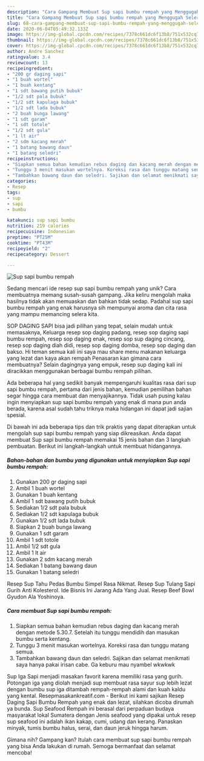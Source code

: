 ```yaml
---
description: "Cara Gampang Membuat Sup sapi bumbu rempah yang Menggugah Selera"
title: "Cara Gampang Membuat Sup sapi bumbu rempah yang Menggugah Selera"
slug: 68-cara-gampang-membuat-sup-sapi-bumbu-rempah-yang-menggugah-selera
date: 2020-06-04T05:49:32.133Z
image: https://img-global.cpcdn.com/recipes/7378c661dc6f13b8/751x532cq70/sup-sapi-bumbu-rempah-foto-resep-utama.jpg
thumbnail: https://img-global.cpcdn.com/recipes/7378c661dc6f13b8/751x532cq70/sup-sapi-bumbu-rempah-foto-resep-utama.jpg
cover: https://img-global.cpcdn.com/recipes/7378c661dc6f13b8/751x532cq70/sup-sapi-bumbu-rempah-foto-resep-utama.jpg
author: Andre Sanchez
ratingvalue: 3.4
reviewcount: 13
recipeingredient:
- "200 gr daging sapi"
- "1 buah wortel"
- "1 buah kentang"
- "1 sdt bawang putih bubuk"
- "1/2 sdt pala bubuk"
- "1/2 sdt kapulaga bubuk"
- "1/2 sdt lada bubuk"
- "2 buah bunga lawang"
- "1 sdt garam"
- "1 sdt totole"
- "1/2 sdt gula"
- "1 lt air"
- "2 sdm kacang merah"
- "1 batang bawang daun"
- "1 batang seledri"
recipeinstructions:
- "Siapkan semua bahan kemudian rebus daging dan kacang merah dengan metode 5.30.7. Setelah itu tunggu mendidih dan masukan bumbu serta kentang."
- "Tunggu 3 menit masukan wortelnya. Koreksi rasa dan tunggu matang semua."
- "Tambahkan bawang daun dan seledri. Sajikan dan selamat menikmati saya hanya pakai irisan cabe. Ga keburu mau nyambel wkwkwk"
categories:
- Resep
tags:
- sup
- sapi
- bumbu

katakunci: sup sapi bumbu 
nutrition: 219 calories
recipecuisine: Indonesian
preptime: "PT25M"
cooktime: "PT43M"
recipeyield: "2"
recipecategory: Dessert

---
```



![Sup sapi bumbu rempah](https://img-global.cpcdn.com/recipes/7378c661dc6f13b8/751x532cq70/sup-sapi-bumbu-rempah-foto-resep-utama.jpg)

Sedang mencari ide resep sup sapi bumbu rempah yang unik? Cara membuatnya memang susah-susah gampang. Jika keliru mengolah maka hasilnya tidak akan memuaskan dan bahkan tidak sedap. Padahal sup sapi bumbu rempah yang enak harusnya sih mempunyai aroma dan cita rasa yang mampu memancing selera kita.

SOP DAGING SAPI bisa jadi pilihan yang tepat, selain mudah untuk memasaknya, Keluarga resep sop daging padang, resep sop daging sapi bumbu rempah, resep sop daging enak, resep sop sup daging cincang, resep sop daging diah didi, resep sop daging domba, resep sop daging dan bakso. Hi teman semua kali ini saya mau share menu makanan keluarga yang lezat dan kaya akan rempah Penasaran kan gimana cara membuatnya? Selain dagingnya yang empuk, resep sup daging kali ini diracikkan menggunakan berbagai bumbu rempah pilihan.

Ada beberapa hal yang sedikit banyak mempengaruhi kualitas rasa dari sup sapi bumbu rempah, pertama dari jenis bahan, kemudian pemilihan bahan segar hingga cara membuat dan menyajikannya. Tidak usah pusing kalau ingin menyiapkan sup sapi bumbu rempah yang enak di mana pun anda berada, karena asal sudah tahu triknya maka hidangan ini dapat jadi sajian spesial.


Di bawah ini ada beberapa tips dan trik praktis yang dapat diterapkan untuk mengolah sup sapi bumbu rempah yang siap dikreasikan. Anda dapat membuat Sup sapi bumbu rempah memakai 15 jenis bahan dan 3 langkah pembuatan. Berikut ini langkah-langkah untuk membuat hidangannya.

<!--inarticleads1-->

##### Bahan-bahan dan bumbu yang digunakan untuk menyiapkan Sup sapi bumbu rempah:

1. Gunakan 200 gr daging sapi
1. Ambil 1 buah wortel
1. Gunakan 1 buah kentang
1. Ambil 1 sdt bawang putih bubuk
1. Sediakan 1/2 sdt pala bubuk
1. Sediakan 1/2 sdt kapulaga bubuk
1. Gunakan 1/2 sdt lada bubuk
1. Siapkan 2 buah bunga lawang
1. Gunakan 1 sdt garam
1. Ambil 1 sdt totole
1. Ambil 1/2 sdt gula
1. Ambil 1 lt air
1. Gunakan 2 sdm kacang merah
1. Sediakan 1 batang bawang daun
1. Gunakan 1 batang seledri


Resep Sup Tahu Pedas Bumbu Simpel Rasa Nikmat. Resep Sup Tulang Sapi Gurih Anti Kolesterol. Ide Bisnis Ini Jarang Ada Yang Jual. Resep Beef Bowl Gyudon Ala Yoshinoya. 

<!--inarticleads2-->

##### Cara membuat Sup sapi bumbu rempah:

1. Siapkan semua bahan kemudian rebus daging dan kacang merah dengan metode 5.30.7. Setelah itu tunggu mendidih dan masukan bumbu serta kentang.
1. Tunggu 3 menit masukan wortelnya. Koreksi rasa dan tunggu matang semua.
1. Tambahkan bawang daun dan seledri. Sajikan dan selamat menikmati saya hanya pakai irisan cabe. Ga keburu mau nyambel wkwkwk


Sup Iga Sapi menjadi masakan favorit karena memiliki rasa yang gurih. Potongan iga yang diolah menjadi sup membuat rasa sayur sup lebih lezat dengan bumbu sup iga ditambah rempah-rempah alami dan kuah kaldu yang kental. Resepmasakankreatif.com - Berikut ini kami sajikan Resep Daging Sapi Bumbu Rempah yang enak dan lezat, silahkan dicoba dirumah ya bunda. Sup Seafood Rempah ini berasal dari perpaduan budaya masyarakat lokal Sumatera dengan Jenis seafood yang dipakai untuk resep sup seafood ini adalah ikan kakap, cumi, udang dan kerang. Panaskan minyak, tumis bumbu halus, serai, dan daun jeruk hingga harum. 

Gimana nih? Gampang kan? Itulah cara membuat sup sapi bumbu rempah yang bisa Anda lakukan di rumah. Semoga bermanfaat dan selamat mencoba!
